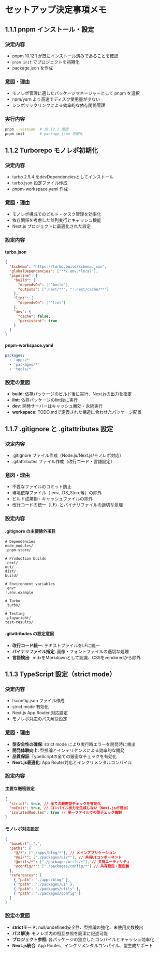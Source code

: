 # セットアップ決定事項メモ

## 1.1.1 pnpm インストール・設定

### 決定内容

- pnpm 10.12.1 が既にインストール済みであることを確認
- `pnpm init` でプロジェクトを初期化
- package.json を作成

### 意図・理由

- モノレポ管理に適したパッケージマネージャーとして pnpm を選択
- npm/yarn より高速でディスク使用量が少ない
- シンボリックリンクによる効率的な依存関係管理

### 実行内容

```bash
pnpm --version  # 10.12.1 確認
pnpm init       # package.json 初期化
```

## 1.1.2 Turborepo モノレポ初期化

### 決定内容

- turbo 2.5.4 をdevDependenciesとしてインストール
- turbo.json 設定ファイル作成
- pnpm-workspace.yaml 作成

### 意図・理由

- モノレポ構成でのビルド・タスク管理を効率化
- 依存関係を考慮した並列実行とキャッシュ機能
- Next.js プロジェクトに最適化された設定

### 設定内容

#### turbo.json

```json
{
  "$schema": "https://turbo.build/schema.json",
  "globalDependencies": ["**/.env.*local"],
  "pipeline": {
    "build": {
      "dependsOn": ["^build"],
      "outputs": [".next/**", "!.next/cache/**"]
    },
    "lint": {
      "dependsOn": ["^lint"]
    },
    "dev": {
      "cache": false,
      "persistent": true
    }
  }
}
```

#### pnpm-workspace.yaml

```yaml
packages:
  - 'apps/*'
  - 'packages/*'
  - 'tools/*'
```

### 設定の意図

- **build**: 依存パッケージのビルド後に実行、Next.jsの出力を指定
- **lint**: 依存パッケージのlint後に実行
- **dev**: 開発サーバーはキャッシュ無効・永続実行
- **workspace**: TODO.mdで定義された構造に合わせたパッケージ配置

## 1.1.7 .gitignore と .gitattributes 設定

### 決定内容

- .gitignore ファイル作成（Node.js/Next.js/モノレポ対応）
- .gitattributes ファイル作成（改行コード・言語設定）

### 意図・理由

- 不要なファイルのコミット防止
- 環境依存ファイル（.env, .DS_Store等）の除外
- ビルド成果物・キャッシュファイルの除外
- 改行コードの統一（LF）とバイナリファイルの適切な処理

### 設定内容

#### .gitignore の主要除外項目

```
# Dependencies
node_modules/
.pnpm-store/

# Production builds
.next/
out/
dist/
build/

# Environment variables
.env*
!.env.example

# Turbo
.turbo/

# Testing
.playwright/
test-results/
```

#### .gitattributes の設定意図

- **改行コード統一**: テキストファイルをLFに統一
- **バイナリファイル指定**: 画像・フォントファイルの適切な処理
- **言語検出**: .mdxをMarkdownとして認識、CSSをvendoredから除外

## 1.1.3 TypeScript 設定（strict mode）

### 決定内容

- tsconfig.json ファイル作成
- strict mode 有効化
- Next.js App Router 対応設定
- モノレポ対応のパス解決設定

### 意図・理由

- **型安全性の確保**: strict mode により実行時エラーを開発時に検出
- **開発体験向上**: 型推論とインテリセンスによる効率的な開発
- **品質保証**: TypeScriptの全ての厳密なチェックを有効化
- **Next.js最適化**: App Router対応とインクリメンタルコンパイル

### 設定内容

#### 主要な厳密設定

```json
{
  "strict": true, // 全ての厳密型チェックを有効化
  "noEmit": true, // コンパイル出力を生成しない（Next.jsが担当）
  "isolatedModules": true // 単一ファイルでの型チェック強制
}
```

#### モノレポ対応設定

```json
{
  "baseUrl": ".",
  "paths": {
    "@/*": ["./apps/blog/*"], // メインアプリケーション
    "@ui/*": ["./packages/ui/*"], // 共有UIコンポーネント
    "@utils/*": ["./packages/utils/*"], // 共有ユーティリティ
    "@config/*": ["./packages/config/*"] // 共有設定・型定義
  },
  "references": [
    { "path": "./apps/blog" },
    { "path": "./packages/ui" },
    { "path": "./packages/utils" },
    { "path": "./packages/config" }
  ]
}
```

### 設定の意図

- **strictモード**: null/undefined安全性、型推論の強化、未使用変数検出
- **パス解決**: モノレポ内の相互参照を簡潔に記述可能
- **プロジェクト参照**: 各パッケージの独立したコンパイルとキャッシュ効率化
- **Next.js統合**: App Router、インクリメンタルコンパイル、型生成サポート
